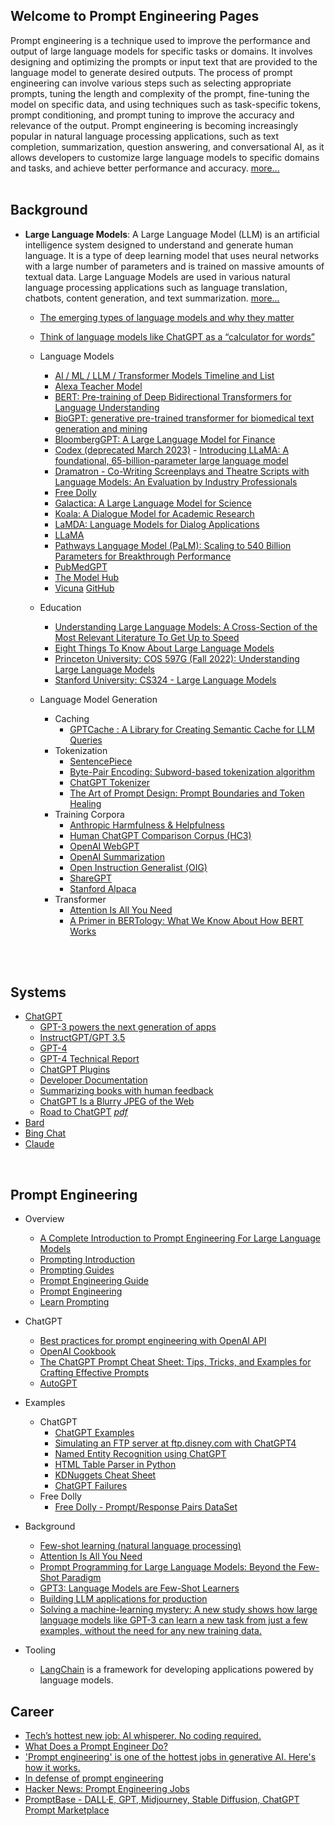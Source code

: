 ## Welcome to Prompt Engineering Pages  

Prompt engineering is a technique used to improve the performance and output of large language models for specific tasks or domains. It involves designing and optimizing the prompts or input text that are provided to the language model to generate desired outputs. The process of prompt engineering can involve various steps such as selecting appropriate prompts, tuning the length and complexity of the prompt, fine-tuning the model on specific data, and using techniques such as task-specific tokens, prompt conditioning, and prompt tuning to improve the accuracy and relevance of the output. Prompt engineering is becoming increasingly popular in natural language processing applications, such as text completion, summarization, question answering, and conversational AI, as it allows developers to customize large language models to specific domains and tasks, and achieve better performance and accuracy. [more...](https://en.wikipedia.org/wiki/Prompt_engineering)  
<br>

## Background
- **Large Language Models**: A Large Language Model (LLM) is an artificial intelligence system designed to understand and generate human language. It is a type of deep learning model that uses neural networks with a large number of parameters and is trained on massive amounts of textual data. Large Language Models are used in various natural language processing applications such as language translation, chatbots, content generation, and text summarization. [more...](https://en.wikipedia.org/wiki/Large_language_model)

  - [The emerging types of language models and why they matter
  ](https://techcrunch.com/2022/04/28/the-emerging-types-of-language-models-and-why-they-matter)
  - [Think of language models like ChatGPT as a “calculator for words”](https://simonwillison.net/2023/Apr/2/calculator-for-words)
  - Language Models
    - [AI / ML / LLM / Transformer Models Timeline and List](https://ai.v-gar.de/ml/transformer/timeline/)
    - [Alexa Teacher Model](https://github.com/amazon-science/alexa-teacher-models)
    - [BERT: Pre-training of Deep Bidirectional Transformers for Language Understanding](https://arxiv.org/abs/1810.04805)
    - [BioGPT: generative pre-trained transformer for biomedical text generation and mining](https://academic.oup.com/bib/advance-article/doi/10.1093/bib/bbac409/6713511?guestAccessKey=a66d9b5d-4f83-4017-bb52-405815c907b9)
    - [BloombergGPT: A Large Language Model for Finance](https://doi.org/10.48550/arXiv.2303.17564)
    - [Codex (deprecated March 2023)](https://platform.openai.com/docs/guides/code)    - [Introducing LLaMA: A foundational, 65-billion-parameter large language model](https://ai.facebook.com/blog/large-language-model-llama-meta-ai/)
    - [Dramatron - Co-Writing Screenplays and Theatre Scripts with Language Models: An Evaluation by Industry Professionals](https://arxiv.org/abs/2209.14958)
    - [Free Dolly](https://www.databricks.com/blog/2023/04/12/dolly-first-open-commercially-viable-instruction-tuned-llm)
    - [Galactica: A Large Language Model for Science](https://arxiv.org/abs/2201.08239)
    - [Koala: A Dialogue Model for Academic Research](https://bair.berkeley.edu/blog/2023/04/03/koala/)
    - [LaMDA: Language Models for Dialog Applications](https://arxiv.org/abs/2201.08239)
    - [LLaMA](https://ai.facebook.com/blog/large-language-model-llama-meta-ai/)
    - [Pathways Language Model (PaLM): Scaling to 540 Billion Parameters for Breakthrough Performance](https://ai.googleblog.com/2022/04/pathways-language-model-palm-scaling-to.html)
    - [PubMedGPT](https://crfm.stanford.edu/2022/12/15/pubmedgpt.html)
    - [The Model Hub](https://huggingface.co/docs/hub/models-the-hub)
    - [Vicuna](https://lmsys.org/blog/2023-03-30-vicuna/) [GitHub](https://github.com/lm-sys/FastChat)


  - Education
    - [Understanding Large Language Models: A Cross-Section of the Most Relevant Literature To Get Up to Speed](https://magazine.sebastianraschka.com/p/understanding-large-language-models)
    - [Eight Things To Know About Large Language Models](https://cims.nyu.edu/~sbowman/eightthings.pdf)
    - [Princeton University: COS 597G (Fall 2022): Understanding Large Language Models](https://www.cs.princeton.edu/courses/archive/fall22/cos597G/)
    - [Stanford University: CS324 - Large Language Models](https://stanford-cs324.github.io/winter2022/)

  - Language Model Generation
    - Caching
      - [GPTCache : A Library for Creating Semantic Cache for LLM Queries](https://gptcache.readthedocs.io/en/latest/)
    - Tokenization
      - [SentencePiece](https://github.com/google/sentencepiece)
      - [Byte-Pair Encoding: Subword-based tokenization algorithm](https://towardsdatascience.com/byte-pair-encoding-subword-based-tokenization-algorithm-77828a70bee0)
      - [ChatGPT Tokenizer](https://platform.openai.com/tokenizer)
      - [The Art of Prompt Design: Prompt Boundaries and Token Healing](https://towardsdatascience.com/the-art-of-prompt-design-prompt-boundaries-and-token-healing-3b2448b0be38)
    - Training Corpora
      - [Anthropic Harmfulness & Helpfulness](https://huggingface.co/datasets/Anthropic/hh-rlhf)
      - [Human ChatGPT Comparison Corpus (HC3)](https://arxiv.org/pdf/2301.07597.pdf)
      - [OpenAI WebGPT](https://huggingface.co/datasets/openai/webgpt_comparisons)
      - [OpenAI Summarization](https://huggingface.co/datasets/openai/summarize_from_feedback)
      - [Open Instruction Generalist (OIG)](https://laion.ai/blog/oig-dataset/)
      - [ShareGPT](https://sharegpt.com/)
      - [Stanford Alpaca](https://crfm.stanford.edu/2023/03/13/alpaca.html)
    - Transformer
      - [Attention Is All You Need](https://arxiv.org/pdf/1706.03762.pdf)
      - [A Primer in BERTology: What We Know About How BERT Works](https://arxiv.org/pdf/2002.12327.pdf)

<br>
<br>


## Systems
- [ChatGPT](https://chat.openai.com/chat)
  - [GPT-3 powers the next generation of apps](https://openai.com/blog/gpt-3-apps)
  - [InstructGPT/GPT 3.5](https://arxiv.org/abs/2203.02155)
  - [GPT-4](https://openai.com/product/gpt-4) 
  - [GPT-4 Technical Report](https://doi.org/10.48550/arXiv.2303.08774)
  - [ChatGPT Plugins](https://platform.openai.com/docs/plugins/introduction)
  - [Developer Documentation](https://platform.openai.com/docs/introduction)
  - [Summarizing books with human feedback](https://openai.com/research/summarizing-books)
  - [ChatGPT Is a Blurry JPEG of the Web](https://www.newyorker.com/tech/annals-of-technology/chatgpt-is-a-blurry-jpeg-of-the-web)
  - [Road to ChatGPT](https://www.linkedin.com/posts/ramar_the-road-to-chatgpt-an-informal-explainer-activity-7038334518004482048-h3G5?utm_source=share&utm_medium=member_desktop)   [*pdf*](https://drive.google.com/file/d/1-Gw1QsZEVhPYSeeNYnlrcgk_FbwuUTwq/view?pli=1)
- [Bard](https://bard.google.com)
- [Bing Chat](https://www.microsoft.com/en-us/bing)
- [Claude](https://www.anthropic.com/index/introducing-claude)

<br>


## Prompt Engineering
- Overview
  - [A Complete Introduction to Prompt Engineering For Large Language Models](https://www.mihaileric.com/posts/a-complete-introduction-to-prompt-engineering/)
  - [Prompting Introduction](https://github.com/dair-ai/Prompt-Engineering-Guide/blob/main/guides/prompts-intro.md)
  - [Prompting Guides](https://github.com/dair-ai/Prompt-Engineering-Guide/tree/main/guides)  
  - [Prompt Engineering Guide](https://www.promptingguide.ai/)
  - [Prompt Engineering](https://lilianweng.github.io/posts/2023-03-15-prompt-engineering)
  - [Learn Prompting](https://learnprompting.org/docs/intro)

- ChatGPT
  - [Best practices for prompt engineering with OpenAI API](https://help.openai.com/en/articles/6654000-best-practices-for-prompt-engineering-with-openai-api)
  - [OpenAI Cookbook](https://github.com/openai/openai-cookbook)
  - [The ChatGPT Prompt Cheat Sheet: Tips, Tricks, and Examples for Crafting Effective Prompts](https://docs.kanaries.net/articles/chatgpt-prompt-cheat-sheet)
  - [AutoGPT](https://autogpt.net/category/autogpt/)
- Examples
  - ChatGPT
    - [ChatGPT Examples](https://platform.openai.com/examples)
    - [Simulating an FTP server at ftp.disney.com with ChatGPT4](https://www.filestash.app/2023/04/01/chat-gpt-acting-as-a-ftp-server)
    - [Named Entity Recognition using ChatGPT](src/ner-chatgpt.md)
    - [HTML Table Parser in Python](src/htmltableparser-chatgpt.md)
    - [KDNuggets Cheat Sheet](https://www.kdnuggets.com/publications/sheets/ChatGPT_Cheatsheet_Costa.pdf)
    - [ChatGPT Failures](https://github.com/giuven95/chatgpt-failures)
  - Free Dolly
    - [Free Dolly - Prompt/Response Pairs DataSet](https://github.com/databrickslabs/dolly/tree/master/data)
- Background
  - [Few-shot learning (natural language processing)](https://en.wikipedia.org/wiki/Few-shot_learning_(natural_language_processing))
  - [Attention Is All You Need](https://arxiv.org/pdf/1706.03762.pdf)
  - [Prompt Programming for Large Language Models: Beyond the Few-Shot Paradigm](https://arxiv.org/pdf/2102.07350.pdf)
  - [GPT3: Language Models are Few-Shot Learners](https://arxiv.org/pdf/2005.14165.pdf)
  - [Building LLM applications for production](https://huyenchip.com/2023/04/11/llm-engineering.html#prompt_engineering_challenges)
  - [Solving a machine-learning mystery: A new study shows how large language models like GPT-3 can learn a new task from just a few examples, without the need for any new training data.](https://news.mit.edu/2023/large-language-models-in-context-learning-0207)
- Tooling
  - [LangChain](https://python.langchain.com/en/latest/index.html) is a framework for developing applications powered by language models.

## Career
- [Tech’s hottest new job: AI whisperer. No coding required.](https://www.washingtonpost.com/technology/2023/02/25/prompt-engineers-techs-next-big-job/) 
- [What Does a Prompt Engineer Do?](https://medium.com/sopmac-ai/what-does-a-prompt-engineer-do-f00c6f2ad1ab)
- ['Prompt engineering' is one of the hottest jobs in generative AI. Here's how it works.](https://www.businessinsider.com/prompt-engineering-ai-chatgpt-jobs-explained-2023-3)
- [In defense of prompt engineering](https://simonwillison.net/2023/Feb/21/in-defense-of-prompt-engineering)
- [Hacker News: Prompt Engineering Jobs](https://news.ycombinator.com/item?id=35411037)
- [PromptBase - DALL·E, GPT, Midjourney, Stable Diffusion, ChatGPT Prompt Marketplace](https://promptbase.com)
